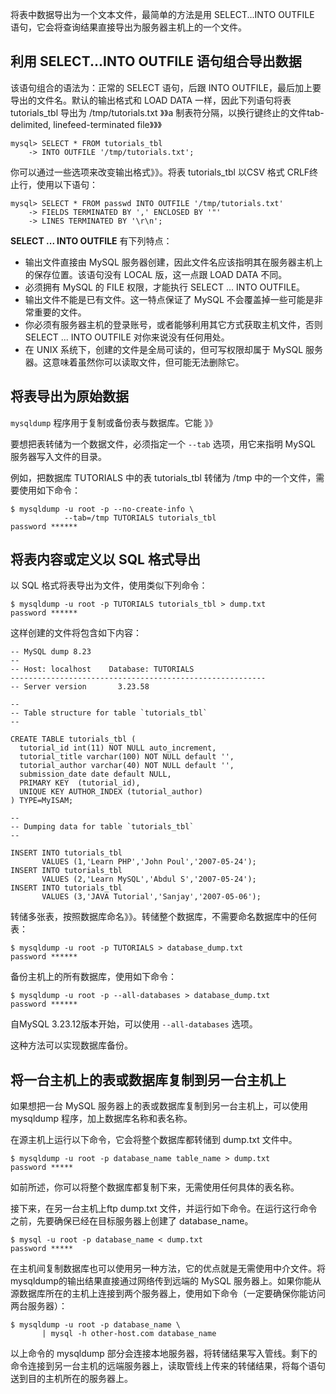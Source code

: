 将表中数据导出为一个文本文件，最简单的方法是用 SELECT...INTO OUTFILE 语句，它会将查询结果直接导出为服务器主机上的一个文件。   

## 利用 SELECT...INTO OUTFILE 语句组合导出数据  

该语句组合的语法为：正常的 SELECT 语句，后跟 INTO OUTFILE，最后加上要导出的文件名。默认的输出格式和 LOAD DATA 一样，因此下列语句将表 tutorials_tbl 导出为 /tmp/tutorials.txt 》》a 制表符分隔，以换行键终止的文件tab-delimited, linefeed-terminated file》》》   

```
mysql> SELECT * FROM tutorials_tbl 
    -> INTO OUTFILE '/tmp/tutorials.txt';

``` 

你可以通过一些选项来改变输出格式》》。将表 tutorials_tbl 以CSV 格式 CRLF终止行，使用以下语句：   

```
mysql> SELECT * FROM passwd INTO OUTFILE '/tmp/tutorials.txt'
    -> FIELDS TERMINATED BY ',' ENCLOSED BY '"'
    -> LINES TERMINATED BY '\r\n';

```

**SELECT ... INTO OUTFILE** 有下列特点：   

- 输出文件直接由 MySQL 服务器创建，因此文件名应该指明其在服务器主机上的保存位置。该语句没有 LOCAL 版，这一点跟 LOAD DATA 不同。   
- 必须拥有 MySQL 的 FILE 权限，才能执行 SELECT ... INTO OUTFILE。   
- 输出文件不能是已有文件。这一特点保证了 MySQL 不会覆盖掉一些可能是非常重要的文件。   
- 你必须有服务器主机的登录账号，或者能够利用其它方式获取主机文件，否则 SELECT ... INTO OUTFILE 对你来说没有任何用处。  
- 在 UNIX 系统下，创建的文件是全局可读的，但可写权限却属于 MySQL 服务器。这意味着虽然你可以读取文件，但可能无法删除它。  

## 将表导出为原始数据   

`mysqldump` 程序用于复制或备份表与数据库。它能 》》   

要想把表转储为一个数据文件，必须指定一个 `--tab` 选项，用它来指明 MySQL 服务器写入文件的目录。   

例如，把数据库 TUTORIALS 中的表 tutorials_tbl 转储为 /tmp 中的一个文件，需要使用如下命令：    

```
$ mysqldump -u root -p --no-create-info \
            --tab=/tmp TUTORIALS tutorials_tbl
password ******

``` 

## 将表内容或定义以 SQL 格式导出  

以 SQL 格式将表导出为文件，使用类似下列命令：  

```
$ mysqldump -u root -p TUTORIALS tutorials_tbl > dump.txt
password ******

```  

这样创建的文件将包含如下内容：   

```
-- MySQL dump 8.23
--
-- Host: localhost    Database: TUTORIALS
---------------------------------------------------------
-- Server version       3.23.58

--
-- Table structure for table `tutorials_tbl`
--

CREATE TABLE tutorials_tbl (
  tutorial_id int(11) NOT NULL auto_increment,
  tutorial_title varchar(100) NOT NULL default '',
  tutorial_author varchar(40) NOT NULL default '',
  submission_date date default NULL,
  PRIMARY KEY  (tutorial_id),
  UNIQUE KEY AUTHOR_INDEX (tutorial_author)
) TYPE=MyISAM;

--
-- Dumping data for table `tutorials_tbl`
--

INSERT INTO tutorials_tbl 
       VALUES (1,'Learn PHP','John Poul','2007-05-24');
INSERT INTO tutorials_tbl 
       VALUES (2,'Learn MySQL','Abdul S','2007-05-24');
INSERT INTO tutorials_tbl 
       VALUES (3,'JAVA Tutorial','Sanjay','2007-05-06');

``` 

转储多张表，按照数据库命名》》。转储整个数据库，不需要命名数据库中的任何表：   

```
$ mysqldump -u root -p TUTORIALS > database_dump.txt
password ******

```

备份主机上的所有数据库，使用如下命令：  

```
$ mysqldump -u root -p --all-databases > database_dump.txt
password ******

``` 

自MySQL 3.23.12版本开始，可以使用 `--all-databases` 选项。   

这种方法可以实现数据库备份。   

## 将一台主机上的表或数据库复制到另一台主机上  

如果想把一台 MySQL 服务器上的表或数据库复制到另一台主机上，可以使用 mysqldump 程序，加上数据库名称和表名称。   

在源主机上运行以下命令，它会将整个数据库都转储到 dump.txt 文件中。   

```
$ mysqldump -u root -p database_name table_name > dump.txt
password *****

```  

如前所述，你可以将整个数据库都复制下来，无需使用任何具体的表名称。   

接下来，在另一台主机上ftp dump.txt 文件，并运行如下命令。在运行这行命令之前，先要确保已经在目标服务器上创建了 database_name。  

```
$ mysql -u root -p database_name < dump.txt
password *****

```

在主机间复制数据库也可以使用另一种方法，它的优点就是无需使用中介文件。将 mysqldump的输出结果直接通过网络传到远端的 MySQL 服务器上。如果你能从源数据库所在的主机上连接到两个服务器上，使用如下命令（一定要确保你能访问两台服务器）：   

```
$ mysqldump -u root -p database_name \
       | mysql -h other-host.com database_name

```

以上命令的 mysqldump 部分会连接本地服务器，将转储结果写入管线。剩下的命令连接到另一台主机的远端服务器上，读取管线上传来的转储结果，将每个语句送到目的主机所在的服务器上。   





